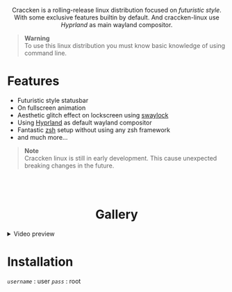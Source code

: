 <div align="center">

Craccken is a rolling-release linux distribution focused on <i>futuristic style</i>. With some exclusive features builtin by default. And craccken-linux use <i>Hyprland</i> as main wayland compositor.

</div>

> **Warning**    
> To use this linux distribution you must know basic knowledge of using command line.

# Features

- Futuristic style statusbar
- On fullscreen animation
- Aesthetic glitch effect on lockscreen using [swaylock]
- Using [Hyprland] as default wayland compositor 
- Fantastic [zsh] setup without using any zsh framework
- and much more...

> **Note**    
> Craccken linux is still in early development. This cause unexpected breaking changes in the future.

<br>
<br>
<div align="center">

# Gallery

</div>
<!-- ![Preview 1] -->

<details>
    <summary>Video preview</summary>
    <video src="https://raw.githubusercontent.com/Craccken/assets/main/preview/fullscreen-animation-preview.mp4">
</details>

# Installation

*`username`* : user
*`pass`* : root


 <!--────────────────────────────────────────────────────────────────────-->
[zsh]: https://zsh.sourceforge.io/
[Hyprland]: https://github.com/hyprwm/Hyprland
[swaylock]: https://github.com/swaywm/swaylock

<!-- [Preview 1]:  -->
